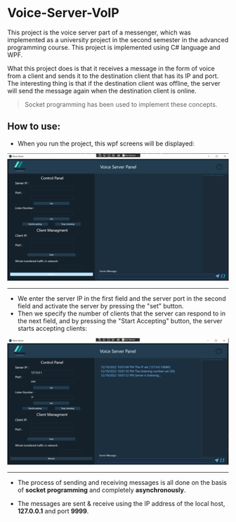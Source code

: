 # Voice-Server-VoIP

This project is the voice server part of a messenger, which was implemented as a university project in the second semester in the advanced programming course. This project is implemented using C# language and WPF.

What this project does is that it receives a message in the form of voice from a client and sends it to the destination client that has its IP and port. The interesting thing is that if the destination client was offline, the server will send the message again when the destination client is online.

> Socket programming has been used to implement these concepts.


## How to use:

- When you run the project, this wpf screens will be displayed:


![image](https://github.com/Ali-Roodi79/Voice-Server-VoIP/blob/main/assets/img/MainPage.png)

---

- We enter the server IP in the first field and the server port in the second field and activate the server by pressing the "set" button.
- Then we specify the number of clients that the server can respond to in the next field, and by pressing the "Start Accepting" button, the server starts accepting clients:


![image](https://github.com/Ali-Roodi79/Voice-Server-VoIP/blob/main/assets/img/Set-Server-IP-Port-and-binding.png)

---

- The process of sending and receiving messages is all done on the basis of **socket programming** and completely **asynchronously**.

- The messages are sent & receive using the IP address of the local host, **127.0.0.1** and port **9999**.
